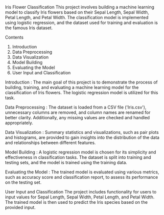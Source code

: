 Iris Flower Classification
This project involves building a machine learning model to classify Iris flowers based on their Sepal Length, Sepal Width, Petal Length, and Petal Width. The classification model is implemented using logistic regression, and the dataset used for training and evaluation is the famous Iris dataset.

Contents
1. Introduction
2. Data Preprocessing
3. Data Visualization
4. Model Building
5. Evaluating the Model
6. User Input and Classification

Introduction : 
The main goal of this project is to demonstrate the process of building, training, and evaluating a machine learning model for the classification of Iris flowers. The logistic regression model is utilized for this task.

Data Preprocessing : 
The dataset is loaded from a CSV file ('Iris.csv'), unnecessary columns are removed, and column names are renamed for better clarity. Additionally, any missing values are checked and handled appropriately.

Data Visualization :
Summary statistics and visualizations, such as pair plots and histograms, are provided to gain insights into the distribution of the data and relationships between different features.

Model Building :
A logistic regression model is chosen for its simplicity and effectiveness in classification tasks. The dataset is split into training and testing sets, and the model is trained using the training data.

Evaluating the Model : 
The trained model is evaluated using various metrics, such as accuracy score and classification report, to assess its performance on the testing set.

User Input and Classification
The project includes functionality for users to input values for Sepal Length, Sepal Width, Petal Length, and Petal Width. The trained model is then used to predict the Iris species based on the provided input.

